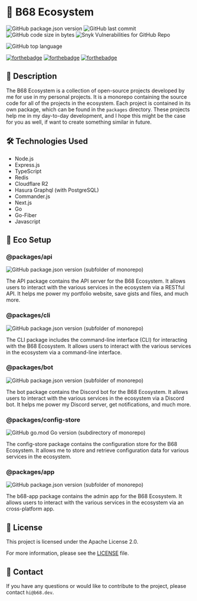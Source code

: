 # 🚀 **B68 Ecosystem**

![GitHub package.json version](https://img.shields.io/github/package-json/v/BRAVO68WEB/b68?logo=npm&style=for-the-badge)
![GitHub last commit](https://img.shields.io/github/last-commit/bravo68web/b68?style=for-the-badge)
![GitHub code size in bytes](https://img.shields.io/github/languages/code-size/bravo68web/b68?style=for-the-badge)
![Snyk Vulnerabilities for GitHub Repo](https://img.shields.io/snyk/vulnerabilities/github/bravo68web/b68?style=for-the-badge)

![GitHub top language](https://img.shields.io/github/languages/top/bravo68web/b68?style=for-the-badge)

[![forthebadge](https://forthebadge.com/images/badges/made-with-typescript.svg)](https://forthebadge.com)
[![forthebadge](https://forthebadge.com/images/badges/powered-by-black-magic.svg)](https://forthebadge.com)
[![forthebadge](https://forthebadge.com/images/badges/built-with-love.svg)](https://forthebadge.com)

## 📝 Description

The B68 Ecosystem is a collection of open-source projects developed by me for use in my personal projects. It is a monorepo containing the source code for all of the projects in the ecosystem. Each project is contained in its own package, which can be found in the `packages` directory. These projects help me in my day-to-day development, and I hope this might be the case for you as well, if want to create something similar in future.

## 🛠️ Technologies Used

-   Node.js
-   Express.js
-   TypeScript
-   Redis
-   Cloudflare R2
-   Hasura Graphql (with PostgreSQL)
-   Commander.js
-   Next.js
-   Go
-   Go-Fiber
-   Javascript

## 🎁 Eco Setup

### @packages/api

![GitHub package.json version (subfolder of monorepo)](https://img.shields.io/github/package-json/v/BRAVO68WEB/b68?filename=packages%2Fapi%2Fpackage.json&logo=npm&style=for-the-badge)

The API package contains the API server for the B68 Ecosystem. It allows users to interact with the various services in the ecosystem via a RESTful API. It helps me power my portfolio website, save gists and files, and much more.

### @packages/cli

![GitHub package.json version (subfolder of monorepo)](https://img.shields.io/github/package-json/v/BRAVO68WEB/b68?filename=packages%2Fcli%2Fpackage.json&logo=npm&style=for-the-badge)

The CLI package includes the command-line interface (CLI) for interacting with the B68 Ecosystem. It allows users to interact with the various services in the ecosystem via a command-line interface.

### @packages/bot

![GitHub package.json version (subfolder of monorepo)](https://img.shields.io/github/package-json/v/BRAVO68WEB/b68?filename=packages%2Fbot%2Fpackage.json&logo=npm&style=for-the-badge)

The bot package contains the Discord bot for the B68 Ecosystem. It allows users to interact with the various services in the ecosystem via a Discord bot. It helps me power my Discord server, get notifications, and much more.

### @packages/config-store

![GitHub go.mod Go version (subdirectory of monorepo)](https://img.shields.io/github/go-mod/go-version/bravo68web/b68?filename=packages%2Fconfig-store%2Fgo.mod&style=for-the-badge&logo=go)

The config-store package contains the configuration store for the B68 Ecosystem. It allows me to store and retrieve configuration data for various services in the ecosystem.

### @packages/app

![GitHub package.json version (subfolder of monorepo)](https://img.shields.io/github/package-json/v/BRAVO68WEB/b68?filename=packages%2Fapp%2Fpackage.json&logo=npm&style=for-the-badge)

The b68-app package contains the admin app for the B68 Ecosystem. It allows users to interact with the various services in the ecosystem via an cross-platform app.

## 📝 License

This project is licensed under the Apache License 2.0.

For more information, please see the [LICENSE](LICENSE) file.

## 📧 Contact

If you have any questions or would like to contribute to the project, please
contact `hi@b68.dev`.
